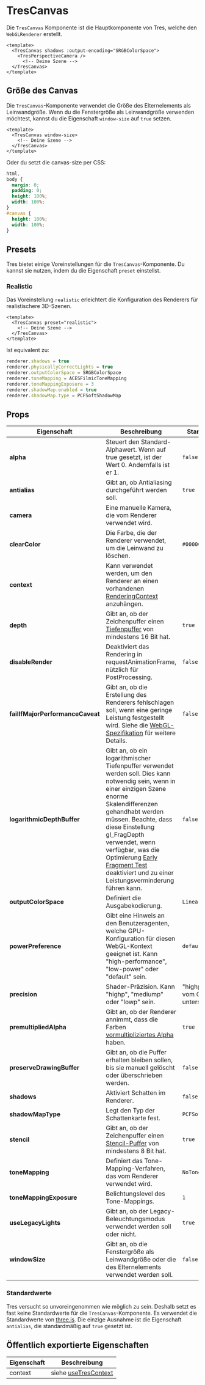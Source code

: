# TresCanvas

Die `TresCanvas` Komponente ist die Hauptkomponente von Tres, welche den `WebGLRenderer` erstellt.

```vue{2,5}
<template>
  <TresCanvas shadows :output-encoding="SRGBColorSpace">
    <TresPerspectiveCamera />
      <!-- Deine Szene -->
  </TresCanvas>
</template>
```

## Größe des Canvas

Die `TresCanvas`-Komponente verwendet die Größe des Elternelements als Leinwandgröße. Wenn du die Fenstergröße als Leinwandgröße verwenden möchtest, kannst du die Eigenschaft `window-size` auf `true` setzen.

```vue
<template>
  <TresCanvas window-size>
    <!-- Deine Szene -->
  </TresCanvas>
</template>
```

Oder du setzt die canvas-size per CSS:

```css
html,
body {
  margin: 0;
  padding: 0;
  height: 100%;
  width: 100%;
}
#canvas {
  height: 100%;
  width: 100%;
}
```

## Presets

Tres bietet einige Voreinstellungen für die `TresCanvas`-Komponente. Du kannst sie nutzen, indem du die Eigenschaft `preset` einstellst.

### Realistic

Das Voreinstellung `realistic` erleichtert die Konfiguration des Renderers für realistischere 3D-Szenen.

```vue
<template>
  <TresCanvas preset="realistic">
    <!-- Deine Szene -->
  </TresCanvas>
</template>
```

Ist equivalent zu:

```ts
renderer.shadows = true
renderer.physicallyCorrectLights = true
renderer.outputColorSpace = SRGBColorSpace
renderer.toneMapping = ACESFilmicToneMapping
renderer.toneMappingExposure = 3
renderer.shadowMap.enabled = true
renderer.shadowMap.type = PCFSoftShadowMap
```

## Props

| Eigenschaft | Beschreibung | Standardwert |
| ---- | ---- | --- |
| **alpha** | Steuert den Standard-Alphawert. Wenn auf true gesetzt, ist der Wert 0. Andernfalls ist er 1. | `false` |
| **antialias** | Gibt an, ob Antialiasing durchgeführt werden soll. | `true` |
| **camera** | Eine manuelle Kamera, die vom Renderer verwendet wird. | |
| **clearColor** | Die Farbe, die der Renderer verwendet, um die Leinwand zu löschen. | `#000000` |
| **context** | Kann verwendet werden, um den Renderer an einen vorhandenen [RenderingContext](https://developer.mozilla.org/en-US/docs/Web/API/WebGLRenderingContext) anzuhängen. | |
| **depth** | Gibt an, ob der Zeichenpuffer einen [Tiefenpuffer](https://en.wikipedia.org/wiki/Z-buffering) von mindestens 16 Bit hat. | `true` |
| **disableRender** | Deaktiviert das Rendering in requestAnimationFrame, nützlich für PostProcessing. | `false` |
| **failIfMajorPerformanceCaveat** | Gibt an, ob die Erstellung des Renderers fehlschlagen soll, wenn eine geringe Leistung festgestellt wird. Siehe die [WebGL-Spezifikation](https://registry.khronos.org/webgl/specs/latest/1.0/#5.2) für weitere Details. | `false` |
| **logarithmicDepthBuffer** | Gibt an, ob ein logarithmischer Tiefenpuffer verwendet werden soll. Dies kann notwendig sein, wenn in einer einzigen Szene enorme Skalendifferenzen gehandhabt werden müssen. Beachte, dass diese Einstellung gl_FragDepth verwendet, wenn verfügbar, was die Optimierung [Early Fragment Test](https://www.khronos.org/opengl/wiki/Early_Fragment_Test) deaktiviert und zu einer Leistungsverminderung führen kann. | `false` |
| **outputColorSpace** | Definiert die Ausgabekodierung. | `LinearEncoding` |
| **powerPreference** | Gibt eine Hinweis an den Benutzeragenten, welche GPU-Konfiguration für diesen WebGL-Kontext geeignet ist. Kann "high-performance", "low-power" oder "default" sein. | `default` |
| **precision** | Shader-Präzision. Kann "highp", "mediump" oder "lowp" sein. | "highp" wenn vom Gerät unterstützt |
| **premultipliedAlpha** | Gibt an, ob der Renderer annimmt, dass die Farben [vormultipliziertes Alpha](https://en.wikipedia.org/wiki/Glossary_of_computer_graphics#premultiplied_alpha) haben. | `true` |
| **preserveDrawingBuffer** | Gibt an, ob die Puffer erhalten bleiben sollen, bis sie manuell gelöscht oder überschrieben werden. | `false` |
| **shadows** | Aktiviert Schatten im Renderer. | `false` |
| **shadowMapType** | Legt den Typ der Schattenkarte fest. | `PCFSoftShadowMap` |
| **stencil** | Gibt an, ob der Zeichenpuffer einen [Stencil-Puffer](https://en.wikipedia.org/wiki/Stencil_buffer) von mindestens 8 Bit hat. | `true` |
| **toneMapping** | Definiert das Tone-Mapping-Verfahren, das vom Renderer verwendet wird. | `NoToneMapping` |
| **toneMappingExposure** | Belichtungslevel des Tone-Mappings. | `1` |
| **useLegacyLights** | Gibt an, ob der Legacy-Beleuchtungsmodus verwendet werden soll oder nicht. | `true` |
| **windowSize** | Gibt an, ob die Fenstergröße als Leinwandgröße oder die des Elternelements verwendet werden soll. | `false` |

### Standardwerte

Tres versucht so unvoreingenommen wie möglich zu sein. Deshalb setzt es fast keine Standardwerte für die `TresCanvas`-Komponente. Es verwendet die Standardwerte von [three.js](https://threejs.org/). Die einzige Ausnahme ist die Eigenschaft `antialias`, die standardmäßig auf `true` gesetzt ist.

## Öffentlich exportierte Eigenschaften

| Eigenschaft | Beschreibung |
| ---- | ---- |
| context | siehe [useTresContext](composables#usetrescontext) |
